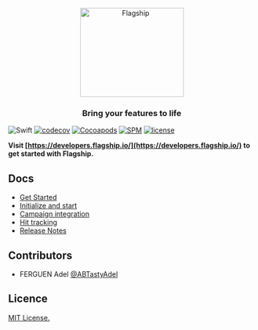 <p align="center">

<img   src="https://mk0abtastybwtpirqi5t.kinstacdn.com/wp-content/uploads/picture-solutions-persona-product-flagship.jpg"  width="211"  height="182"  alt="Flagship"/>

</p>

<h3 align="center">Bring your features to life</h3>

![Swift](https://github.com/abtasty/flagship-ios/workflows/Swift/badge.svg)
[![codecov](https://codecov.io/gh/ABTastyAdel/flagship-ios/branch/master/graph/badge.svg)](https://codecov.io/gh/ABTastyAdel/flagship-ios)
[![Cocoapods](https://img.shields.io/cocoapods/v/FlagShip)](https://cocoapods.org/pods/FlagShip)
[![SPM](https://img.shields.io/badge/Swift%20Package%20Manager-compatible-brightgreen)](https://swift.org/package-manager/)
[![license](https://badgen.now.sh/badge/license/MIT/blue)](./LICENSE)


**Visit [https://developers.flagship.io/](https://developers.flagship.io/) to get started with Flagship.**


## Docs

- [Get Started](http://developers.flagship.io/docs/sdk/ios/v2.0/#getting-started)
- [Initialize and start](http://developers.flagship.io/docs/sdk/ios/v2.0/#initialize-and-start-the-library)
- [Campaign integration](http://developers.flagship.io/docs/sdk/ios/v2.0/#campaign-integration)
- [Hit tracking](http://developers.flagship.io/docs/sdk/ios/v2.0/#hit-tracking)
- [Release Notes](http://developers.flagship.io/docs/sdk/ios/v2.0/#release)


## Contributors

- FERGUEN Adel [@ABTastyAdel](https://github.com/ABTastyAdel)

## Licence

[MIT License.](https://github.com/abtasty/flagship-ios/blob/master/LICENSE)
